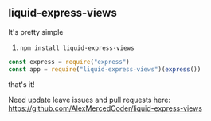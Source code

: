 ## liquid-express-views

It's pretty simple

1. `npm install liquid-express-views`

```js
const express = require("express")
const app = require("liquid-express-views")(express())
```

that's it!

Need update leave issues and pull requests here: https://github.com/AlexMercedCoder/liquid-express-views